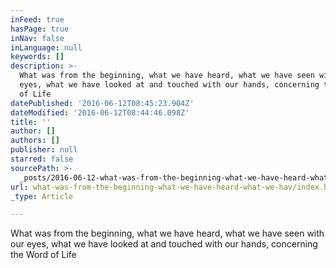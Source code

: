 ```yaml
---
inFeed: true
hasPage: true
inNav: false
inLanguage: null
keywords: []
description: >-
  What was from the beginning, what we have heard, what we have seen with our
  eyes, what we have looked at and touched with our hands, concerning the Word
  of Life
datePublished: '2016-06-12T08:45:23.904Z'
dateModified: '2016-06-12T08:44:46.098Z'
title: ''
author: []
authors: []
publisher: null
starred: false
sourcePath: >-
  _posts/2016-06-12-what-was-from-the-beginning-what-we-have-heard-what-we-hav.md
url: what-was-from-the-beginning-what-we-have-heard-what-we-hav/index.html
_type: Article

---
```

What was from the beginning, what we have heard, what we have seen with our eyes, what we have looked at and touched with our hands, concerning the Word of Life